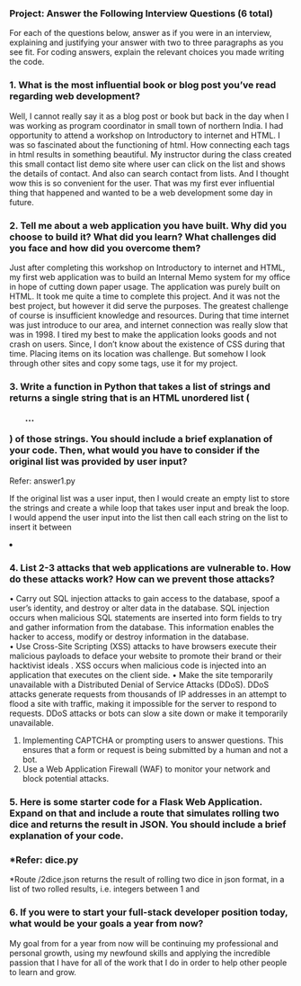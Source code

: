 ### Project: Answer the Following Interview Questions (6 total)
For each of the questions below, answer as if you were in an interview, explaining and justifying your answer with two to three paragraphs as you see fit. For coding answers, explain the relevant choices you made writing the code.

### 1. What is the most influential book or blog post you’ve read regarding web development?
Well, I cannot really say it as a blog post or book but back in the day when I was working as program coordinator in small town of northern India. I had opportunity to attend a workshop on Introductory to internet and HTML. I was so fascinated about the functioning of html. How connecting each tags in html results in something beautiful. My instructor during the class created this small contact list demo site where user can click on the list and shows the details of contact. And also can search contact from lists. And I thought wow this is so convenient for the user. That was my first ever influential thing that happened and wanted to be a web development some day in future.

### 2. Tell me about a web application you have built. Why did you choose to build it? What did you learn? What challenges did you face and how did you overcome them?

Just after completing this workshop on Introductory to internet and HTML, my first web application was to build an Internal Memo system for my office in hope of cutting down paper usage. The application was purely built on HTML. It took me quite a time to complete this project. And it was not the best project, but however it did serve the purposes. The greatest challenge of course is insufficient knowledge and resources. During that time internet was just introduce to our area, and internet connection was really slow that was in 1998. I tired my best to make the application looks goods and not crash on users. Since, I don’t know about the existence of CSS during that time. Placing items on its location was challenge. But somehow I look through other sites and copy some tags, use it for my project. 

### 3. Write a function in Python that takes a list of strings and returns a single string that is an HTML unordered list (<ul>...</ul>) of those strings. You should include a brief explanation of your code. Then, what would you have to consider if the original list was provided by user input?

Refer: answer1.py

If the original list was a user input, then I would create an empty list to store the strings and create a while loop that takes user input and break the loop. I would append the user input into the list then call each string on the list to insert it between <li></li>

### 4. List 2-3 attacks that web applications are vulnerable to. How do these attacks work? How can we prevent those attacks?
•	Carry out SQL injection attacks to gain access to the database, spoof a user’s identity, and destroy or alter data in the database. SQL injection occurs when malicious SQL statements are inserted into form fields to try and gather information from the database. This information enables the hacker to access, modify or destroy information in the database. \
•	Use Cross-Site Scripting (XSS) attacks to have browsers execute their malicious payloads to deface your website to promote their brand or their hacktivist ideals . XSS occurs when malicious code is injected into an application that executes on the client side.
•	Make the site temporarily unavailable with a Distributed Denial of Service Attacks (DDoS). DDoS attacks generate requests from thousands of IP addresses in an attempt to flood a site with traffic, making it impossible for the server to respond to requests. DDoS attacks or bots can slow a site down or make it temporarily unavailable.

1.	Implementing CAPTCHA or prompting users to answer questions. This ensures that a form or request is being submitted by a human and not a bot.
2.	Use a Web Application Firewall (WAF) to monitor your network and block potential attacks.

### 5. Here is some starter code for a Flask Web Application. Expand on that and include a route that simulates rolling two dice and returns the result in JSON. You should include a brief explanation of your code.

### *Refer: dice.py

*Route /2dice.json returns the result of rolling two dice in json format, in a list of two rolled results, i.e. integers between 1 and 

### 6. If you were to start your full-stack developer position today, what would be your goals a year from now?
My goal from for a year from now will be continuing my professional and personal growth, using my newfound skills and applying the incredible passion that I have for all of the work that I do in order to help other people to learn and grow.

